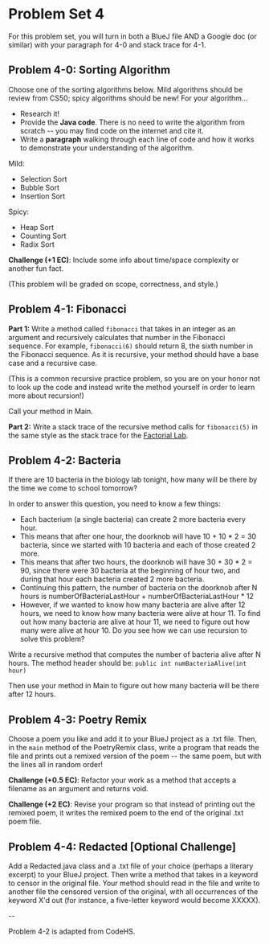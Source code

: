 # Problem Set 4

For this problem set, you will turn in both a BlueJ file AND a Google doc (or similar) with your paragraph for 4-0 and stack trace for 4-1.

## Problem 4-0: Sorting Algorithm

Choose one of the sorting algorithms below. Mild algorithms should be review from CS50; spicy algorithms should be new! For your algorithm...

* Research it!
* Provide the **Java code**. There is no need to write the algorithm from scratch -- you may find code on the internet and cite it.
* Write a **paragraph** walking through each line of code and how it works to demonstrate your understanding of the algorithm.

Mild:
* Selection Sort
* Bubble Sort
* Insertion Sort

Spicy:
* Heap Sort
* Counting Sort
* Radix Sort

**Challenge (+1 EC)**: Include some info about time/space complexity or another fun fact.

(This problem will be graded on scope, correctness, and style.)

## Problem 4-1: Fibonacci

**Part 1:** Write a method called `fibonacci` that takes in an integer as an argument and recursively calculates that number in the Fibonacci sequence. For example, `fibonacci(6)` should return 8, the sixth number in the Fibonacci sequence. As it is recursive, your method should have a base case and a recursive case.

(This is a common recursive practice problem, so you are on your honor not to look up the code and instead write the method yourself in order to learn more about recursion!)

Call your method in Main.

**Part 2:** Write a stack trace of the recursive method calls for `fibonacci(5)` in the same style as the stack trace for the [Factorial Lab](https://docs.google.com/document/d/1_dy_8VEPKYWQjr-xgC0_s8trAqc43IjbKFQOTBW_Hoo/).

## Problem 4-2: Bacteria

If there are 10 bacteria in the biology lab tonight, how many will be there by the time we come to school tomorrow?

In order to answer this question, you need to know a few things:
* Each bacterium (a single bacteria) can create 2 more bacteria every hour.
* This means that after one hour, the doorknob will have 10 + 10 * 2 = 30 bacteria, since we started with 10 bacteria and each of those created 2 more.
* This means that after two hours, the doorknob will have 30 + 30 * 2 = 90, since there were 30 bacteria at the beginning of hour two, and during that hour each bacteria created 2 more bacteria.
* Continuing this pattern, the number of bacteria on the doorknob after N hours is 
numberOfBacteriaLastHour + numberOfBacteriaLastHour * 12
* However, if we wanted to know how many bacteria are alive after 12 hours, we need to know how many bacteria were alive at hour 11. To find out how many bacteria are alive at hour 11, we need to figure out how many were alive at hour 10. Do you see how we can use recursion to solve this problem?

Write a recursive method that computes the number of bacteria alive after N hours. The method  header should be: `public int numBacteriaAlive(int hour)`

Then use your method in Main to figure out how many bacteria will be there after 12 hours.

## Problem 4-3: Poetry Remix

Choose a poem you like and add it to your BlueJ project as a .txt file. Then, in the `main` method of the PoetryRemix class, write a program that reads the file and prints out a remixed version of the poem -- the same poem, but with the lines all in random order!

**Challenge (+0.5 EC)**: Refactor your work as a method that accepts a filename as an argument and returns void.

**Challenge (+2 EC)**: Revise your program so that instead of printing out the remixed poem, it writes the remixed poem to the end of the original .txt poem file.

## Problem 4-4: Redacted [Optional Challenge]

Add a Redacted.java class and a .txt file of your choice (perhaps a literary excerpt) to your BlueJ project. Then write a method that takes in a keyword to censor in the original file. Your method should read in the file and write to another file the censored version of the original, with all occurrences of the keyword X'd out (for instance, a five-letter keyword would become XXXXX).

--

Problem 4-2 is adapted from CodeHS.
